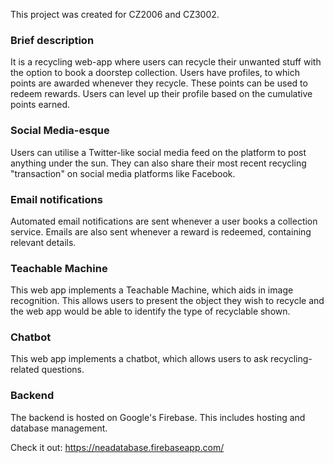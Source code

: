 This project was created for CZ2006 and CZ3002. 

### Brief description
It is a recycling web-app where users can recycle their unwanted stuff with the option to book a doorstep collection. Users have profiles, to which points are awarded whenever they recycle. These points can be used to redeem rewards. Users can level up their profile based on the cumulative points earned.

### Social Media-esque
Users can utilise a Twitter-like social media feed on the platform to post anything under the sun. They can also share their most recent recycling "transaction" on social media platforms like Facebook.

### Email notifications
Automated email notifications are sent whenever a user books a collection service. Emails are also sent whenever a reward is redeemed, containing relevant details.

### Teachable Machine
This web app implements a Teachable Machine, which aids in image recognition. This allows users to present the object they wish to recycle and the web app would be able to identify the type of recyclable shown.

### Chatbot
This web app implements a chatbot, which allows users to ask recycling-related questions.

### Backend
The backend is hosted on Google's Firebase. This includes hosting and database management.

Check it out: https://neadatabase.firebaseapp.com/
